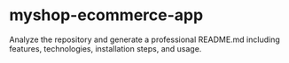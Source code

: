 # myshop-ecommerce-app

Analyze the repository and generate a professional README.md including features, technologies, installation steps, and usage.

